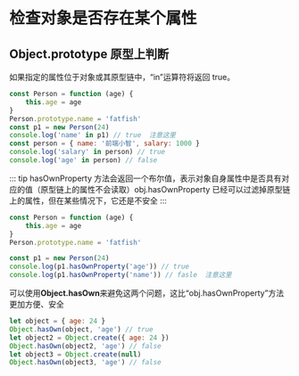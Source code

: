 # 检查对象是否存在某个属性

## Object.prototype 原型上判断

如果指定的属性位于对象或其原型链中，“in”运算符将返回 true。

```jsx
const Person = function (age) {
    this.age = age
}
Person.prototype.name = 'fatfish'
const p1 = new Person(24)
console.log('name' in p1) // true  注意这里
const person = { name: '前端小智', salary: 1000 }
console.log('salary' in person) // true
console.log('age' in person) // false
```

::: tip
hasOwnProperty 方法会返回一个布尔值，表示对象自身属性中是否具有对应的值（原型链上的属性不会读取）obj.hasOwnProperty 已经可以过滤掉原型链上的属性，但在某些情况下，它还是不安全
:::

```jsx
const Person = function (age) {
    this.age = age
}
Person.prototype.name = 'fatfish'

const p1 = new Person(24)
console.log(p1.hasOwnProperty('age')) // true
console.log(p1.hasOwnProperty('name')) // fasle  注意这里
```

可以使用**Object.hasOwn**来避免这两个问题，这比“obj.hasOwnProperty”方法更加方便、安全

```jsx
let object = { age: 24 }
Object.hasOwn(object, 'age') // true
let object2 = Object.create({ age: 24 })
Object.hasOwn(object2, 'age') // false
let object3 = Object.create(null)
Object.hasOwn(object3, 'age') // false
```
